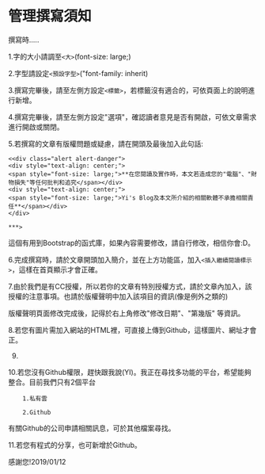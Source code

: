 # 管理撰寫須知


撰寫時.....

1.字的大小請調至`<大>`(font-size: large;)

2.字型請設定`<預設字型>`("font-family: inherit)

3.撰寫完畢後，請至左側方設定`<標籤>`，若標籤沒有適合的，可依頁面上的說明進行新增。

4.撰寫完畢後，請至左側方設定"選項"，確認讀者意見是否有開啟，可依文章需求進行開啟或關閉。

5.若撰寫的文章有版權問題或疑慮，請在開頭及最後加入此句話:

```
<<div class="alert alert-danger">
<div style="text-align: center;">
<span style="font-size: large;">**在您閱讀及實作時，本文若造成您的"電腦"、"財物損失"等任何批判和追究</span></div>
<div style="text-align: center;">
<span style="font-size: large;">Yi's Blog及本文所介紹的相關軟體不承擔相關責任**</span></div>
</div>

***>

```

這個有用到Bootstrap的函式庫，如果內容需要修改，請自行修改，相信你會:D。

6.完成撰寫時，請於文章開頭加入簡介，並在上方功能區，加入`<插入繼續閱讀標示>`，這樣在首頁顯示才會正確。

7.由於我們是有CC授權，所以若你的文章有特別授權方式，請於文章內加入，該授權的注意事項。也請於版權聲明中加入該項目的資訊(像是例外之類的)

版權聲明頁面修改完成後，記得於右上角修改"修改日期"、"第幾版" 等資訊。

8.若您有圖片需加入網站的HTML裡，可直接上傳到Github，這樣圖片、網址才會正。

9.

10.若您沒有Github權限，趕快跟我說(YI)。我正在尋找多功能的平台，希望能夠整合。目前我們只有2個平台
        
        1.私有雲
        
        2.Github

有關Github的公司申請相關訊息，可於其他檔案尋找。

11.若您有程式的分享，也可新增於Github。

感謝您!2019/01/12

